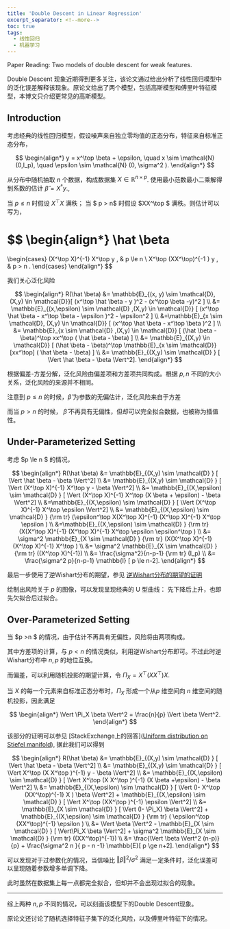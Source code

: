 ```yaml
---
title: 'Double Descent in Linear Regression'
excerpt_separator: <!--more-->
toc: true
tags: 
  - 线性回归
  - 机器学习
---
```




Paper Reading: Two models of double descent for weak features.



<!--more-->



Double Descent 现象近期得到更多关注，该论文通过给出分析了线性回归模型中的泛化误差解释该现象。原论文给出了两个模型，包括高斯模型和傅里叶特征模型，本博文只介绍更常见的高斯模型。



## Introduction



考虑经典的线性回归模型，假设噪声来自独立零均值的正态分布，特征来自标准正态分布，


$$
\begin{align*}
y = x^\top \beta  + \epsilon,  \quad x \sim \mathcal{N} (0,I_p), \quad \epsilon \sim \mathcal{N} (0, \sigma^2 ).
\end{align*}
$$


从分布中随机抽取 $n$ 个数据，构成数据集 $X \in \mathbb{R}^{n \times p}$.  使用最小范数最小二乘解得到系数的估计 $\hat \beta = X^{\dagger} y.$, 

当 $p \le n$ 时假设 $X^\top X$ 满秩； 当 $ p > n$ 时假设 $XX^\top $ 满秩。则估计可以写为，


$$
\begin{align*}
\hat \beta 
= 
\begin{cases}
 (X^\top X)^{-1} X^\top y , & p \le n \\
X^\top (XX^\top)^{-1 } y ,  & p > n .
\end{cases}
\end{align*}
$$


我们关心泛化风险 


$$
\begin{align*}
R(\hat \beta) &= \mathbb{E}_{(x, y) \sim \mathcal{D}, (X,y) \in \mathcal{D}}[ (x^\top \hat \beta - y )^2 - (x^\top \beta -y)^2 ] \\
&= \mathbb{E}_{(x,\epsilon) \sim \mathcal{D} ,(X,y) \in \mathcal{D}} [ (x^\top \hat \beta - x^\top \beta - \epsilon )^2 - \epsilon^2 ] \\
&=\mathbb{E}_{x \sim \mathcal{D}, (X,y) \in \mathcal{D}} [ (x^\top \hat \beta - x^\top \beta )^2 ] \\
&= \mathbb{E}_{x \sim \mathcal{D} ,(X,y) \in \mathcal{D}} [ (\hat \beta  - \beta)^\top xx^\top ( \hat \beta  - \beta) ] \\
&=  \mathbb{E}_{(X,y) \in \mathcal{D}} [ (\hat \beta  - \beta)^\top \mathbb{E}_{x \sim \mathcal{D}} [xx^\top] ( \hat \beta  - \beta) ] \\
&= \mathbb{E}_{(X,y) \sim \mathcal{D} } [ \Vert \hat \beta  - \beta \Vert^2].
\end{align*}
$$


根据偏差-方差分解，泛化风险由偏差项和方差项共同构成。根据 $p,n$ 不同的大小关系，泛化风险的来源并不相同。

注意到 $p \le n$ 的时候，$\hat \beta$ 为参数的无偏估计，泛化风险来自于方差

而当 $p > n$ 的时候， $\hat \beta$ 不再具有无偏性，但却可以完全拟合数据，也被称为插值性。



## Under-Parameterized Setting



考虑 $p \le n $ 的情况，


$$
\begin{align*}
R(\hat \beta) &= \mathbb{E}_{(X,y) \sim \mathcal{D} } [ \Vert \hat \beta  - \beta \Vert^2] \\
&=  \mathbb{E}_{(X,y) \sim \mathcal{D} } [ \Vert (X^\top X)^{-1} X^\top y  - \beta \Vert^2] \\
&= \mathbb{E}_{(X,\epsilon) \sim \mathcal{D} } [ \Vert (X^\top X)^{-1} X^\top (X \beta  + \epsilon)  - \beta \Vert^2] \\
&=\mathbb{E}_{(X,\epsilon) \sim \mathcal{D} } [ \Vert (X^\top X)^{-1} X^\top \epsilon \Vert^2] \\ 
&= \mathbb{E}_{(X,\epsilon) \sim \mathcal{D} } {\rm tr} (\epsilon^\top X(X^\top X)^{-1} (X^\top X)^{-1} X^\top \epsilon ) \\
&=\mathbb{E}_{(X,\epsilon) \sim \mathcal{D} } {\rm tr} (X(X^\top X)^{-1} (X^\top X)^{-1} X^\top \epsilon \epsilon^\top ) \\
&= \sigma^2 \mathbb{E}_{X \sim \mathcal{D} } {\rm tr} (X(X^\top X)^{-1} (X^\top X)^{-1} X^\top  ) \\
&= \sigma^2 \mathbb{E}_{X \sim \mathcal{D} } {\rm tr} ((X^\top X)^{-1}) \\
&= \frac{\sigma^2}{n-p-1} {\rm tr} (I_p) \\ 
&= \frac{\sigma^2 p}{n-p-1} \mathbb{I} [ p \le n-2].
\end{align*}
$$


最后一步使用了逆Wishart分布的期望，参见 [逆Wishart分布的期望的证明](https://gutun.plus/study/%E9%80%86wishart%E5%88%86%E5%B8%83%E7%9A%84%E6%9C%9F%E6%9C%9B%E7%9A%84%E8%AF%81%E6%98%8E/)



绘制出风险关于 $p$ 的图像，可以发现呈现经典的 U 型曲线： 先下降后上升，也即先欠拟合后过拟合。



## Over-Parameterized Setting



当 $p >n $ 的情况，由于估计不再具有无偏性，风险将由两项构成。

其中方差项的计算，与 $p <n$ 的情况类似，利用逆Wishart分布即可。不过此时逆Wishart分布中 $n,p$ 的地位互换。

而偏差，可以利用随机投影的期望计算，令 $\Pi_X  = X^\top (XX^\top ) X$.

当 $X$ 的每一个元素来自标准正态分布时，$\Pi_X$ 形成一个从$p$ 维空间向 $n$ 维空间的随机投影，因此满足


$$
\begin{align*}
\Vert  \Pi_X \beta \Vert^2 = \frac{n}{p} \Vert \beta \Vert^2.
\end{align*}
$$


该部分的证明可以参见 [StackExchange上的回答]([Uniform distribution on Stiefel manifold](https://math.stackexchange.com/questions/3097862/uniform-distribution-on-stiefel-manifold)), 据此我们可以得到


$$
\begin{align*}
R(\hat \beta) &= \mathbb{E}_{(X,y) \sim \mathcal{D} } [ \Vert \hat \beta  - \beta \Vert^2] \\
&=  \mathbb{E}_{(X,y) \sim \mathcal{D} } [ \Vert X^\top (X X^\top )^{-1}  y  - \beta \Vert^2] \\ 
&= \mathbb{E}_{(X,\epsilon) \sim \mathcal{D} } [ \Vert X^\top (X X^\top )^{-1}  (X \beta +\epsilon)  - \beta \Vert^2] \\
&= \mathbb{E}_{(X,\epsilon) \sim \mathcal{D} } [ \Vert (I- X^\top (XX^\top)^{-1} X ) \beta  \Vert^2]  + \mathbb{E}_{(X,\epsilon) \sim \mathcal{D} } [ \Vert X^\top (XX^\top )^{-1} \epsilon \Vert^2] \\
&= \mathbb{E}_{X \sim \mathcal{D} } [ \Vert (I- \Pi_X) \beta  \Vert^2]  + \mathbb{E}_{(X,\epsilon) \sim \mathcal{D} } {\rm tr} ( \epsilon^\top (XX^\top)^{-1} \epsilon ) \\
&=  \Vert \beta \Vert^2 - \mathbb{E}_{X \sim \mathcal{D} } [ \Vert\Pi_X \beta  \Vert^2] +  \sigma^2 \mathbb{E}_{X \sim \mathcal{D} } {\rm tr} ((XX^\top)^{-1}) \\
&= \frac{\Vert \beta \Vert^2 (n-p)}{p} + \frac{\sigma^2 n }{ p - n -1} \mathbb{E}[ p \ge n+2].
\end{align*}
$$


可以发现对于过参数化的情况，当信噪比 $\Vert \beta \Vert^2 / \sigma^2$ 满足一定条件时，泛化误差可以呈现随着参数增多单调下降。

此时虽然在数据集上每一点都完全拟合，但却并不会出现过拟合的现象。

---

综上两种 $n,p$ 不同的情况，可以刻画该模型下的Double Descent现象。

原论文还讨论了随机选择特征子集下的泛化风险，以及傅里叶特征下的情况。























